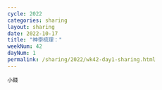 ```yaml
---
cycle: 2022
categories: sharing
layout: sharing
date: 2022-10-17
title: "神學梳理："
weekNum: 42
dayNum: 1
permalink: /sharing/2022/wk42-day1-sharing.html
---
```


[](https://eccseattle.github.io/media/sharing/2022/wk042/2022-10-17-bin.m4a)

`小錢`
